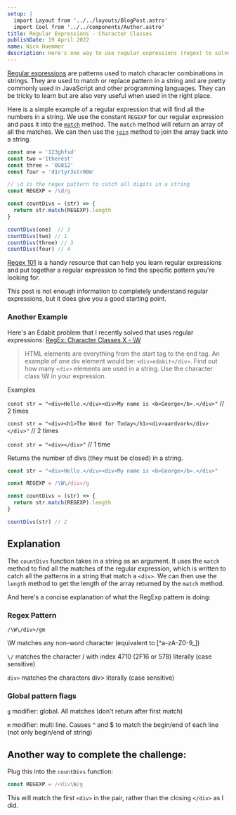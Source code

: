 ```yaml
---
setup: |
  import Layout from '../../layouts/BlogPost.astro'
  import Cool from '../../components/Author.astro'
title: Regular Expressions - Character Classes
publishDate: 19 April 2022
name: Nick Huemmer
description: Here's one way to use regular expressions (regex) to solve the problem of finding a sequence of characters in a string.
---
```


<Cool name={frontmatter.name} href="https://twitter.com/nickhuemmer" client:load />

[Regular expressions](https://developer.mozilla.org/en-US/docs/Web/JavaScript/Guide/Regular_Expressions) are patterns used to match character combinations in strings.  They are used to match or replace pattern in a string and are pretty commonly used in JavaScript and other programming languages.  They can be tricky to learn but are also very useful when used in the right place. 

Here is a simple example of a regular expression that will find all the numbers in a string.  We use the constant `REGEXP` for our regular expression and pass it into the [`match`](https://developer.mozilla.org/en-US/docs/Web/JavaScript/Reference/Global_Objects/String/match) method.  The `match` method will return an array of all the matches.  We can then use the [`join`](https://developer.mozilla.org/en-US/docs/Web/JavaScript/Reference/Global_Objects/Array/join) method to join the array back into a string.


```javascript
const one = '123ghfsd'
const two ='1therest'
const three = 'OU812'
const four = 'd1rtyr3str00m'

// \d is the regex pattern to catch all digits in a string
const REGEXP = /\d/g

const countDivs = (str) => {
  return str.match(REGEXP).length
} 

countDivs(one)  // 3
countDivs(two) // 1
countDivs(three) // 3
countDivs(four) // 4

```

[Regex 101](https://regex101.com) is a handy resource that can help you learn regular expressions and put together a regular expression to find the specific pattern you're looking for.  

This post is not enough information to completely understand regular expressions, but it does give you a good starting point.

### Another Example

Here's an Edabit problem that I recently solved that uses regular expressions:
[RegEx: Character Classes X ⁠- \W](https://edabit.com/challenge/YxsH3nB9Z5n5Tbupd)


>HTML elements are everything from the start tag to the end tag. An example of one div element would be: `<div>edabit</div>`.
Find out how many `<div>` elements are used in a string. Use the character class \W in your expression.

Examples

`const str = "<div>Hello.</div><div>My name is <b>George</b>.</div>"`
// 2 times

`const str = "<div><h1>The Word for Today</h1><div>aardvark</div></div>"`
// 2 times

`const str = "<div></div>"`
// 1 time

Returns the number of divs (they must be closed) in a string.
```javascript
const str = "<div>Hello.</div><div>My name is <b>George</b>.</div>" 

const REGEXP = /\W\/div>/g

const countDivs = (str) => {
  return str.match(REGEXP).length
} 

countDivs(str) // 2
```

## Explanation

The `countDivs` function takes in a string as an argument.  It uses the `match` method to find all the matches of the regular expression, which is written to catch all the patterns in a string that match a `<div>`.  We can then use the `length` method to get the length of the array returned by the `match` method. 

And here's a concise explanation of what the RegExp pattern is doing:
### Regex Pattern
`/\W\/div>/gm`

\W matches any non-word character (equivalent to [^a-zA-Z0-9_])

`\/` matches the character / with index 4710 (2F16 or 578) literally (case sensitive)

`div>`
 matches the characters div> literally (case sensitive)

### Global pattern flags 
`g` modifier: global. All matches (don't return after first match)

`m` modifier: multi line. Causes ^ and $ to match the begin/end of each line (not only begin/end of string)


## Another way to complete the challenge:

Plug this into the `countDivs` function:

```javascript
const REGEXP = /<div\W/g
```

This will match the first `<div>` in the pair, rather than the closing `</div>` as I did.